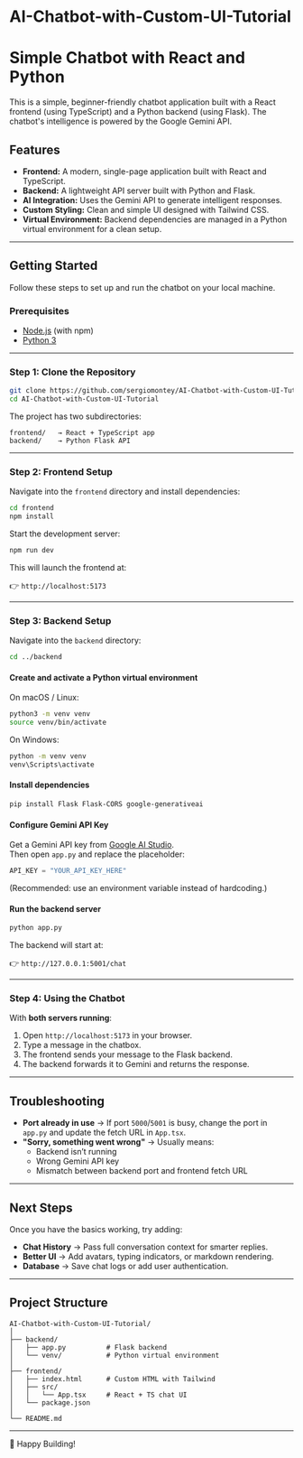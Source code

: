 # AI-Chatbot-with-Custom-UI-Tutorial

# Simple Chatbot with React and Python

This is a simple, beginner-friendly chatbot application built with a React frontend (using TypeScript) and a Python backend (using Flask). The chatbot's intelligence is powered by the Google Gemini API.

## Features

- **Frontend:** A modern, single-page application built with React and TypeScript.  
- **Backend:** A lightweight API server built with Python and Flask.  
- **AI Integration:** Uses the Gemini API to generate intelligent responses.  
- **Custom Styling:** Clean and simple UI designed with Tailwind CSS.  
- **Virtual Environment:** Backend dependencies are managed in a Python virtual environment for a clean setup.  

---

## Getting Started

Follow these steps to set up and run the chatbot on your local machine.

### Prerequisites

- [Node.js](https://nodejs.org/) (with npm)  
- [Python 3](https://www.python.org/)  

---

### Step 1: Clone the Repository

```bash
git clone https://github.com/sergiomontey/AI-Chatbot-with-Custom-UI-Tutorial.git
cd AI-Chatbot-with-Custom-UI-Tutorial
```

The project has two subdirectories:

```
frontend/   → React + TypeScript app
backend/    → Python Flask API
```

---

### Step 2: Frontend Setup

Navigate into the `frontend` directory and install dependencies:

```bash
cd frontend
npm install
```

Start the development server:

```bash
npm run dev
```

This will launch the frontend at:

👉 `http://localhost:5173`

---

### Step 3: Backend Setup

Navigate into the `backend` directory:

```bash
cd ../backend
```

#### Create and activate a Python virtual environment

On macOS / Linux:

```bash
python3 -m venv venv
source venv/bin/activate
```

On Windows:

```bash
python -m venv venv
venv\Scripts\activate
```

#### Install dependencies

```bash
pip install Flask Flask-CORS google-generativeai
```

#### Configure Gemini API Key

Get a Gemini API key from [Google AI Studio](https://ai.google.dev/).  
Then open `app.py` and replace the placeholder:

```python
API_KEY = "YOUR_API_KEY_HERE"
```

(Recommended: use an environment variable instead of hardcoding.)

#### Run the backend server

```bash
python app.py
```

The backend will start at:

👉 `http://127.0.0.1:5001/chat`

---

### Step 4: Using the Chatbot

With **both servers running**:

1. Open `http://localhost:5173` in your browser.  
2. Type a message in the chatbox.  
3. The frontend sends your message to the Flask backend.  
4. The backend forwards it to Gemini and returns the response.  

---

## Troubleshooting

- **Port already in use** → If port `5000`/`5001` is busy, change the port in `app.py` and update the fetch URL in `App.tsx`.  
- **"Sorry, something went wrong"** → Usually means:
  - Backend isn’t running
  - Wrong Gemini API key
  - Mismatch between backend port and frontend fetch URL  

---

## Next Steps

Once you have the basics working, try adding:

- **Chat History** → Pass full conversation context for smarter replies.  
- **Better UI** → Add avatars, typing indicators, or markdown rendering.  
- **Database** → Save chat logs or add user authentication.  

---

## Project Structure

```
AI-Chatbot-with-Custom-UI-Tutorial/
│
├── backend/
│   ├── app.py          # Flask backend
│   └── venv/           # Python virtual environment
│
├── frontend/
│   ├── index.html      # Custom HTML with Tailwind
│   ├── src/
│   │   └── App.tsx     # React + TS chat UI
│   └── package.json
│
└── README.md
```

---

🚀 Happy Building!  
